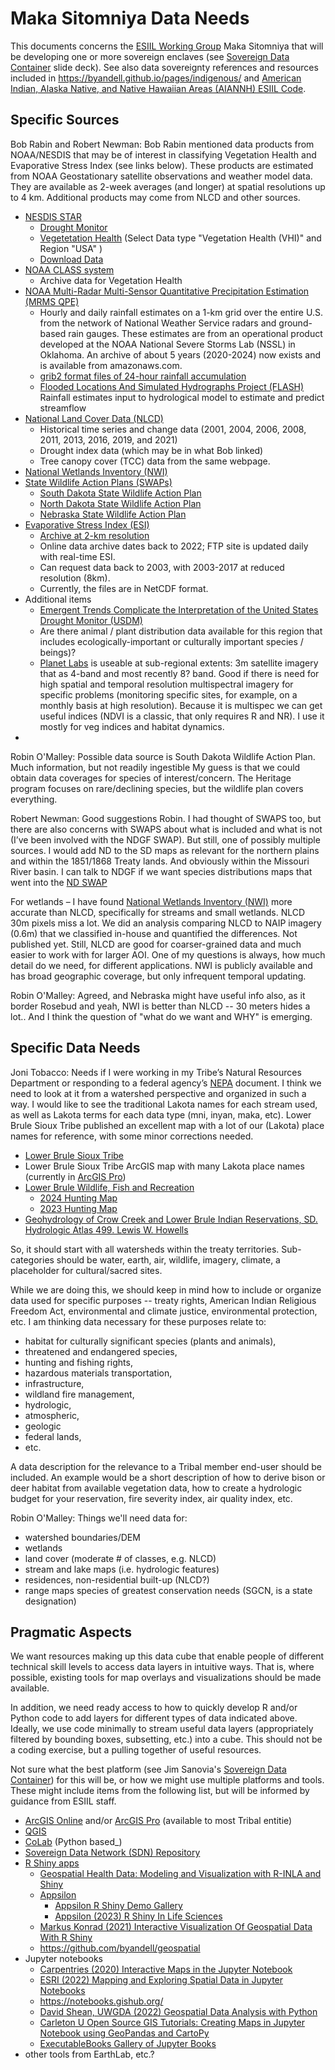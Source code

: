 # Maka Sitomniya Data Needs

This documents concerns the [ESIIL Working Group](https://esiil.org/working-groups) Maka Sitomniya that will be developing one or more sovereign enclaves (see [Sovereign Data Container](https://docs.google.com/presentation/d/1BtWngp1C28JHeSRx7v7Scp91InKcxygz6aAjOpVLGbk) slide deck). See also data sovereignty references and resources included in <https://byandell.github.io/pages/indigenous/>
and
[American Indian, Alaska Native, and Native Hawaiian Areas (AIANNH) ESIIL Code](https://github.com/byandell/geospatial/blob/main/Alaska.Rmd).

## Specific Sources

Bob Rabin and Robert Newman: Bob Rabin mentioned data products from NOAA/NESDIS that may be of interest in classifying Vegetation Health and Evaporative Stress Index (see links below). These products are estimated from NOAA Geostationary satellite observations and weather model data. They are available as 2-week averages (and longer) at spatial resolutions up to 4 km. Additional products may come from NLCD and other sources.

-   [NESDIS STAR](https://www.nesdis.noaa.gov/)
    -   [Drought Monitor](https://www.star.nesdis.noaa.gov/smcd/emb/droughtMon/products_droughtMon.php)
    -   [Vegetetation Health](https://www.star.nesdis.noaa.gov/smcd/emb/vci/VH/vh_browse.php) (Select Data type "Vegetation Health (VHI)" and Region "USA" )
    -   [Download Data](https://www.star.nesdis.noaa.gov/smcd/emb/vci/VH/vh_ftp.php)
-   [NOAA CLASS system](https://www.aev.class.noaa.gov/saa/products/welcome)
    -   Archive data for Vegetation Health
-   [NOAA Multi-Radar Multi-Sensor Quantitative Precipitation Estimation (MRMS QPE)](https://inside.nssl.noaa.gov/mrms/)
    -   Hourly and daily rainfall estimates on a 1-km grid over the entire U.S. from the network of National Weather Service radars and ground-based rain gauges. 
These estimates are from an operational product developed at the NOAA National Severe Storms Lab (NSSL) in Oklahoma. An archive of about 5 years (2020-2024) now exists and is available from amazonaws.com.
    -   [grib2 format files of 24-hour rainfall accumulation](https://noaa-mrms-pds.s3.amazonaws.com/index.html#CONUS/MultiSensor_QPE_24H_Pass2_00.00/)
    -   [Flooded Locations And Simulated Hydrographs Project (FLASH)](https://inside.nssl.noaa.gov/flash/)  Rainfall estimates input to hydrological model to estimate and predict streamflow
-   [National Land Cover Data (NLCD)](https://www.mrlc.gov/)
    -   Historical time series and change data (2001, 2004, 2006, 2008, 2011, 2013, 2016, 2019, and 2021)
    -   Drought index data (which may be in what Bob linked)
    -   Tree canopy cover (TCC) data from the same webpage.
-   [National Wetlands Inventory (NWI)](https://www.fws.gov/program/national-wetlands-inventory)
-   [State Wildlife Action Plans (SWAPs)](https://www.fishwildlife.org/afwa-informs/state-wildlife-action-plans)
    -   [South Dakota State Wildlife Action Plan](https://gfp.sd.gov/wildlife-action-plan/)
    -   [North Dakota State Wildlife Action Plan](https://gf.nd.gov/wildlife/swap)
    -   [Nebraska State Wildlife Action Plan](https://digitalcommons.unl.edu/nebgamepubs/131/)
- [Evaporative Stress Index (ESI)](https://www.star.nesdis.noaa.gov/smcd/emb/droughtMon/products_droughtMon.php)
    -   [Archive at 2-km resolution](ftp://ftp.star.nesdis.noaa.gov/pub/smcd/emb/lfang/GETD_STEMS)
    -   Online data archive dates back to 2022; FTP site is updated daily with real-time ESI. 
    -   Can request data back to 2003, with 2003-2017 at reduced resolution (8km).
    -   Currently, the files are in NetCDF format.
-   Additional items
    -   [Emergent Trends Complicate the Interpretation of the United States Drought Monitor (USDM)](https://doi.org/10.1029/2023AV001070)
    -   Are there animal / plant distribution data available for this region that includes ecologically-important or culturally important species / beings)?
    -   [Planet Labs](https://www.planet.com/) is useable at sub-regional extents: 3m satellite imagery that as 4-band and most recently 8? band. Good if there is need for high spatial and temporal resolution multispectral imagery for specific problems (monitoring specific sites, for example, on a monthly basis at high resolution). Because it is multispec we can get useful indices (NDVI is a classic, that only requires R and NR). I use it mostly for veg indices and habitat dynamics.
- 

Robin O'Malley: Possible data source is South Dakota Wildlife Action Plan. Much information, but not readily ingestible My guess is that we could obtain data coverages for species of interest/concern. The Heritage program focuses on rare/declining species, but the wildlife plan covers everything.

Robert Newman: Good suggestions Robin. I had thought of SWAPS too, but there are also concerns with SWAPS about what is included and what is not (I’ve been involved with the NDGF SWAP). But still, one of possibly multiple sources. I would add ND to the SD maps as relevant for the northern plains and within the 1851/1868 Treaty lands. And obviously within the Missouri River basin. I can talk to NDGF if we want species distributions maps that went into the [ND SWAP](https://gf.nd.gov/wildlife/swap)

For wetlands – I have found [National Wetlands Inventory (NWI)](https://www.fws.gov/program/national-wetlands-inventory) more accurate than NLCD, specifically for streams and small wetlands. NLCD 30m pixels miss a lot. We did an analysis comparing NLCD to NAIP imagery (0.6m) that we classified in-house and quantified the differences. Not published yet. Still, NLCD are good for coarser-grained data and much easier to work with for larger AOI. One of my questions is always, how much detail do we need, for different applications. NWI is publicly available and has broad geographic coverage, but only infrequent temporal updating.

Robin O'Malley: Agreed, and Nebraska might have useful info also, as it border Rosebud and yeah, NWI is better than NLCD -- 30 meters hides a lot.. And I think the question of "what do we want and WHY" is emerging.

## Specific Data Needs

Joni Tobacco: Needs if I were working in my Tribe’s Natural Resources Department or responding to a federal agency’s [NEPA](https://www.epa.gov/nepa) document. I think we need to look at it from a watershed perspective and organized in such a way. I would like to see the traditional Lakota names for each stream used, as well as Lakota terms for each data type (mni, inyan, maka, etc). Lower Brule Sioux Tribe published an excellent map with a lot of our (Lakota) place names for reference, with some minor corrections needed.

- [Lower Brule Sioux Tribe](https://www.lowerbrulesiouxtribe.com/)
- Lower Brule Sioux Tribe ArcGIS map with many Lakota place names (currently in [ArcGIS Pro](https://www.esri.com/en-us/arcgis/products/arcgis-pro/))
- [Lower Brule Wildlife, Fish and Recreation](https://lowerbrulewildlife.com/)
  + [2024 Hunting Map](https://www.lowerbrulewildlife.com/image/cache/Lower_Brule_2024_Map_24.5x17.75_folded_to_4.4375_BGPRINT_2_.pdf)
  + [2023 Hunting Map](https://lowerbrulewildlife.com/image/cache/23Map_Complete_Final.pdf)
- [Geohydrology of Crow Creek and Lower Brule Indian Reservations, SD. Hydrologic Atlas 499. Lewis W. Howells](https://doi.org/10.3133/ha499)

So, it should start with all watersheds within the treaty territories. Sub-categories should be water, earth, air, wildlife, imagery, climate, a placeholder for cultural/sacred sites.

While we are doing this, we should keep in mind how to include or organize data used for specific purposes -- treaty rights, American Indian Religious Freedom Act, environmental and climate justice, environmental protection, etc. I am thinking data necessary for these purposes relate to:

-   habitat for culturally significant species (plants and animals),
-   threatened and endangered species,
-   hunting and fishing rights,
-   hazardous materials transportation,
-   infrastructure,
-   wildland fire management,
-   hydrologic,
-   atmospheric,
-   geologic
-   federal lands,
-   etc.

A data description for the relevance to a Tribal member end-user should be included. An example would be a short description of how to derive bison or deer habitat from available vegetation data, how to create a hydrologic budget for your reservation, fire severity index, air quality index, etc.

Robin O'Malley: Things we'll need data for:

-   watershed boundaries/DEM
-   wetlands
-   land cover (moderate \# of classes, e.g. NLCD)
-   stream and lake maps (i.e. hydrologic features)
-   residences, non-residential built-up (NLCD?)
-   range maps species of greatest conservation needs (SGCN, is a state designation)

## Pragmatic Aspects

We want resources making up this data cube that enable people of different technical skill levels to access data layers in intuitive ways. That is, where possible, existing tools for map overlays and visualizations should be made available.

In addition, we need ready access to how to quickly develop R and/or Python code to add layers for different types of data indicated above. Ideally, we use code minimally to stream useful data layers (appropriately filtered by bounding boxes, subsetting, etc.) into a cube. This should not be a coding exercise, but a pulling together of useful resources.

Not sure what the best platform (see Jim Sanovia's
[Sovereign Data Container](https://docs.google.com/presentation/d/1BtWngp1C28JHeSRx7v7Scp91InKcxygz6aAjOpVLGbk))
for this will be, or how we might use multiple platforms and tools. These might include items from the following list, but will be informed by guidance from ESIIL staff.

- [ArcGIS Online](https://www.arcgis.com/) and/or
[ArcGIS Pro](https://www.esri.com/en-us/arcgis/products/arcgis-pro/)
(available to most Tribal entitie)
- [QGIS](https://qgis.org/en/site/)
- [CoLab](https://colab.research.google.com/) (Python based_)
- [Sovereign Data Network (SDN) Repository](https://sdn.ramadda.org)
- [R Shiny apps](https://shiny.posit.co/r/gallery/)
  - [Geospatial Health Data: Modeling and Visualization with R-INLA and Shiny](https://www.paulamoraga.com/book-geospatial/)
  - [Appsilon](https://github.com/Appsilon/)
    - [Appsilon R Shiny Demo Gallery](https://www.appsilon.com/shiny-demo-gallery)
    - [Appsilon (2023) R Shiny In Life Sciences](https://www.appsilon.com/post/r-shiny-in-life-sciences-examples)
  - [Markus Konrad (2021) Interactive Visualization Of Geospatial Data With R Shiny](https://datascience.blog.wzb.eu/2021/04/16/interactive-visualization-of-geospatial-data-with-r-shiny/)
  - <https://github.com/byandell/geospatial>
- Jupyter notebooks
  - [Carpentries (2020) Interactive Maps in the Jupyter Notebook](https://carpentries-incubator.github.io/jupyter_maps/)
  - [ESRI (2022) Mapping and Exploring Spatial Data in Jupyter Notebooks](https://mediaspace.esri.com/media/t/1_cblsugue/238781903)
  - <https://notebooks.gishub.org/>
  - [David Shean, UWGDA (2022) Geospatial Data Analysis with Python](https://uwgda-jupyterbook.readthedocs.io/en/latest/intro.html)
  - [Carleton U Open Source GIS Tutorials: Creating Maps in Jupyter Notebook using GeoPandas and CartoPy](https://dges.carleton.ca/CUOSGwiki/index.php/Creating_Maps_in_Jupyter_Notebook_using_GeoPandas_and_CartoPy)
  - [ExecutableBooks Gallery of Jupyter Books](https://executablebooks.org/en/latest/gallery/)
- other tools from EarthLab, etc.?

